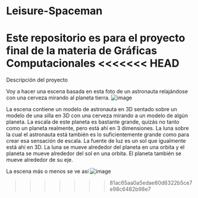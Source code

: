 # Leisure-Spaceman
Este repositorio es para el proyecto final de la materia de Gráficas Computacionales
<<<<<<< HEAD
=======

Descripción del proyecto

Voy a hacer una escena basada en esta foto de un astronauta relajándose con una cerveza mirando al planeta tierra.
![image](https://github.com/A01704868/Leisure-Spaceman/assets/78516893/f137d679-16d5-4514-9862-ac2e04f5e077)


La escena contiene un modelo de astronauta en 3D sentado sobre un modelo de una silla en 3D con una cerveza mirando a un modelo de algún planeta.
La escala de este planeta es bastante grande, quizás no tanto como un planeta realmente, pero está ahí en 3 dimensiones. La luna sobre la cual el astronauta está también es lo suficientemente grande como para crear esa sensación de escala. 
La fuente de luz es un sol que igualmente está ahí en 3D. La luna se mueve alrededor del planeta en una orbita y el planeta se mueve alrededor del sol en una orbita. El planeta también se mueve alrededor de su eje.

La escena más o menos se ve así
![image](https://github.com/A01704868/Leisure-Spaceman/assets/78516893/20872281-ed42-4aac-a4be-7139093b1b97)
>>>>>>> 81ac65aa0a5edae80d6322b5ce7e98c6482b98e7
